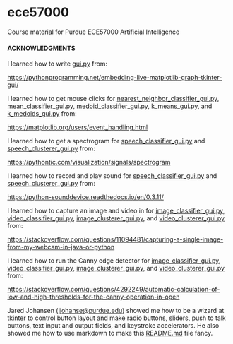 # ece57000
Course material for Purdue ECE57000 Artificial Intelligence

#### ACKNOWLEDGMENTS

I learned how to write [gui.py](https://github.com/qobi/ece57000/blob/master/gui.py) from:

https://pythonprogramming.net/embedding-live-matplotlib-graph-tkinter-gui/

I learned how to get mouse clicks for [nearest_neighbor_classifier_gui.py](https://github.com/qobi/ece57000/blob/master/nearest_neighbor.py), [mean_classifier_gui.py](https://github.com/qobi/ece57000/blob/master/mean_classifier.py), [medoid_classifier_gui.py](https://github.com/qobi/ece57000/blob/master/medoid_classifier.py), [k_means_gui.py](https://github.com/qobi/ece57000/blob/master/k_means_gui.py), and [k_medoids_gui.py](https://github.com/qobi/ece57000/blob/master/k_medoirs_gui.py) from:

https://matplotlib.org/users/event_handling.html

I learned how to get a spectrogram for [speech_classifier_gui.py](https://github.com/qobi/ece57000/blob/master/speech_classifier_gui.py) and [speech_clusterer_gui.py](https://github.com/qobi/ece57000/blob/master/speech_clusterer_gui.py) from:

https://pythontic.com/visualization/signals/spectrogram

I learned how to record and play sound for [speech_classifier_gui.py](https://github.com/qobi/ece57000/blob/master/speech_classifier_gui.py) and [speech_clusterer_gui.py](https://github.com/qobi/ece57000/blob/master/speech_clusterer_gui.py) from:

https://python-sounddevice.readthedocs.io/en/0.3.11/

I learned how to capture an image and video in for [image_classifier_gui.py](https://github.com/qobi/ece57000/blob/master/image_classifier_gui.py), [video_classifier_gui.py](https://github.com/qobi/ece57000/blob/master/video_classifier_gui.py), [image_clusterer_gui.py](https://github.com/qobi/ece57000/blob/master/image_clusterer_gui.py), and [video_clusterer_gui.py](https://github.com/qobi/ece57000/blob/master/video_clusterer_gui.py) from:

https://stackoverflow.com/questions/11094481/capturing-a-single-image-from-my-webcam-in-java-or-python

I learned how to run the Canny edge detector for [image_classifier_gui.py](https://github.com/qobi/ece57000/blob/master/image_classifier_gui.py), [video_classifier_gui.py](https://github.com/qobi/ece57000/blob/master/video_classifier_gui.py), [image_clusterer_gui.py](https://github.com/qobi/ece57000/blob/master/image_clusterer_gui.py), and [video_clusterer_gui.py](https://github.com/qobi/ece57000/blob/master/video_clusterer_gui.py) from:

https://stackoverflow.com/questions/4292249/automatic-calculation-of-low-and-high-thresholds-for-the-canny-operation-in-open

Jared Johansen (jjohanse@purdue.edu) showed me how to be a wizard at tkinter to control button layout and make radio buttons, sliders, push to talk buttons, text input and output fields, and keystroke accelerators. He also showed me how to use markdown to make this [README.md](https://github.com/qobi/ece57000/blob/master/README.md) file fancy.
